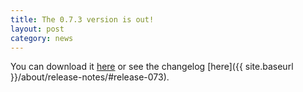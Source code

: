 ```yaml
---
title: The 0.7.3 version is out!
layout: post
category: news
---
```


You can download it [here](https://github.com/jbox-web/redmine_git_hosting/releases/tag/0.7.3) or see the changelog [here]({{ site.baseurl }}/about/release-notes/#release-073).
